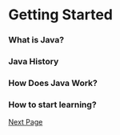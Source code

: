 # Getting Started

### What is Java?

### Java History

### How Does Java Work?

### How to start learning?


[Next Page](https://github.com/simonpirko/java-doc-pages/blob/master/overview/download-and-install.md)
